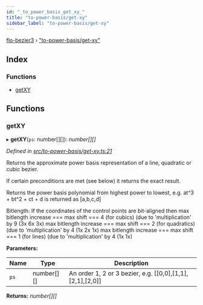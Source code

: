 ```yaml
---
id: "_to_power_basis_get_xy_"
title: "to-power-basis/get-xy"
sidebar_label: "to-power-basis/get-xy"
---
```


[flo-bezier3](../globals.md) › ["to-power-basis/get-xy"](_to_power_basis_get_xy_.md)

## Index

### Functions

* [getXY](_to_power_basis_get_xy_.md#getxy)

## Functions

###  getXY

▸ **getXY**(`ps`: number[][]): *number[][]*

*Defined in [src/to-power-basis/get-xy.ts:21](https://github.com/FlorisSteenkamp/FloBezier/blob/6f79660/src/to-power-basis/get-xy.ts#L21)*

Returns the approximate power basis representation of a line, quadratic or
cubic bezier.

If certain preconditions are met (see below) it returns the exact result.

Returns the power basis polynomial from highest power to lowest,
e.g. at^3 + bt^2 + ct + d is returned as [a,b,c,d]

Bitlength: If the coordinates of the control points are bit-aligned then
max bitlength increase === max shift === 4 (for cubics)
(due to 'multiplication' by 9 (3x 6x 3x)
max bitlength increase === max shift === 2 (for quadratics)
(due to 'multiplication' by 4 (1x 2x 1x)
max bitlength increase === max shift === 1 (for lines)
(due to 'multiplication' by 4 (1x 1x)

**Parameters:**

Name | Type | Description |
------ | ------ | ------ |
`ps` | number[][] | An order 1, 2 or 3 bezier, e.g. [[0,0],[1,1],[2,1],[2,0]]  |

**Returns:** *number[][]*
